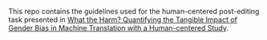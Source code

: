This repo contains the guidelines used for the human-centered post-editing task presented in [ What the Harm? Quantifying the Tangible Impact of Gender Bias in Machine Translation with a Human-centered Study]().
